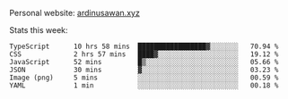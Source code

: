 Personal website: [ardinusawan.xyz](https://ardinusawan.xyz)

Stats this week:
<!--START_SECTION:waka-->

```text
TypeScript      10 hrs 58 mins  █████████████████▓░░░░░░░   70.94 %
CSS             2 hrs 57 mins   ████▓░░░░░░░░░░░░░░░░░░░░   19.12 %
JavaScript      52 mins         █▒░░░░░░░░░░░░░░░░░░░░░░░   05.66 %
JSON            30 mins         ▓░░░░░░░░░░░░░░░░░░░░░░░░   03.23 %
Image (png)     5 mins          ░░░░░░░░░░░░░░░░░░░░░░░░░   00.59 %
YAML            1 min           ░░░░░░░░░░░░░░░░░░░░░░░░░   00.18 %
```

<!--END_SECTION:waka-->
